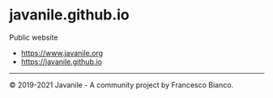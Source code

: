 # javanile.github.io

Public website

* <https://www.javanile.org>
* <https://javanile.github.io>

----

© 2019-2021 Javanile - A community project by Francesco Bianco.
